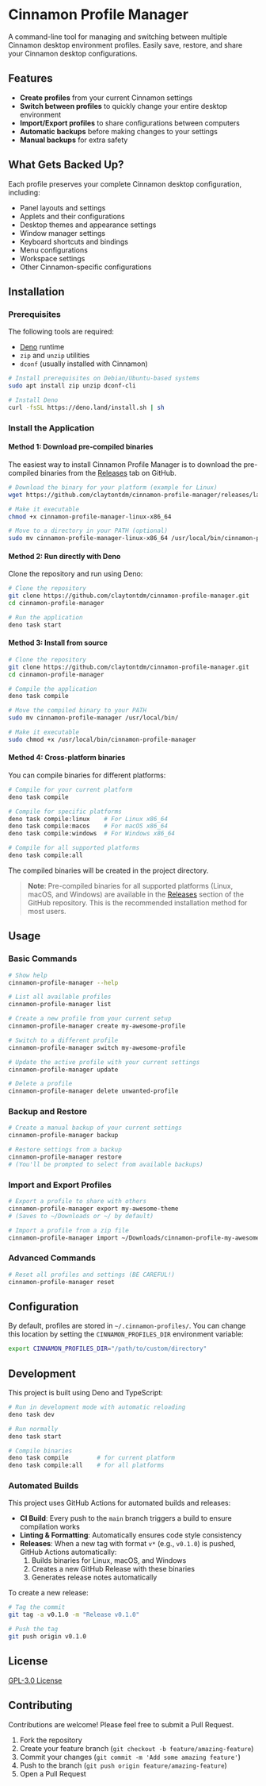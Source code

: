 # Cinnamon Profile Manager

A command-line tool for managing and switching between multiple Cinnamon desktop environment profiles. Easily save, restore, and share your Cinnamon desktop configurations.

## Features

- **Create profiles** from your current Cinnamon settings
- **Switch between profiles** to quickly change your entire desktop environment
- **Import/Export profiles** to share configurations between computers
- **Automatic backups** before making changes to your settings
- **Manual backups** for extra safety

## What Gets Backed Up?

Each profile preserves your complete Cinnamon desktop configuration, including:

- Panel layouts and settings
- Applets and their configurations 
- Desktop themes and appearance settings
- Window manager settings
- Keyboard shortcuts and bindings
- Menu configurations
- Workspace settings
- Other Cinnamon-specific configurations

## Installation

### Prerequisites

The following tools are required:
- [Deno](https://deno.land/) runtime
- `zip` and `unzip` utilities 
- `dconf` (usually installed with Cinnamon)

```bash
# Install prerequisites on Debian/Ubuntu-based systems
sudo apt install zip unzip dconf-cli

# Install Deno
curl -fsSL https://deno.land/install.sh | sh
```

### Install the Application

#### Method 1: Download pre-compiled binaries

The easiest way to install Cinnamon Profile Manager is to download the pre-compiled binaries from the [Releases](https://github.com/claytontdm/cinnamon-profile-manager/releases) tab on GitHub.

```bash
# Download the binary for your platform (example for Linux)
wget https://github.com/claytontdm/cinnamon-profile-manager/releases/latest/download/cinnamon-profile-manager-linux-x86_64

# Make it executable
chmod +x cinnamon-profile-manager-linux-x86_64

# Move to a directory in your PATH (optional)
sudo mv cinnamon-profile-manager-linux-x86_64 /usr/local/bin/cinnamon-profile-manager
```

#### Method 2: Run directly with Deno

Clone the repository and run using Deno:

```bash
# Clone the repository
git clone https://github.com/claytontdm/cinnamon-profile-manager.git
cd cinnamon-profile-manager

# Run the application
deno task start
```

#### Method 3: Install from source

```bash
# Clone the repository
git clone https://github.com/claytontdm/cinnamon-profile-manager.git
cd cinnamon-profile-manager

# Compile the application
deno task compile

# Move the compiled binary to your PATH
sudo mv cinnamon-profile-manager /usr/local/bin/

# Make it executable
sudo chmod +x /usr/local/bin/cinnamon-profile-manager
```

#### Method 4: Cross-platform binaries

You can compile binaries for different platforms:

```bash
# Compile for your current platform
deno task compile

# Compile for specific platforms
deno task compile:linux    # For Linux x86_64
deno task compile:macos    # For macOS x86_64
deno task compile:windows  # For Windows x86_64

# Compile for all supported platforms
deno task compile:all
```

The compiled binaries will be created in the project directory.

> **Note**: Pre-compiled binaries for all supported platforms (Linux, macOS, and Windows) are available in the [Releases](https://github.com/claytontdm/cinnamon-profile-manager/releases) section of the GitHub repository. This is the recommended installation method for most users.

## Usage

### Basic Commands

```bash
# Show help
cinnamon-profile-manager --help

# List all available profiles
cinnamon-profile-manager list

# Create a new profile from your current setup
cinnamon-profile-manager create my-awesome-profile

# Switch to a different profile
cinnamon-profile-manager switch my-awesome-profile

# Update the active profile with your current settings
cinnamon-profile-manager update

# Delete a profile
cinnamon-profile-manager delete unwanted-profile
```

### Backup and Restore

```bash
# Create a manual backup of your current settings
cinnamon-profile-manager backup

# Restore settings from a backup
cinnamon-profile-manager restore
# (You'll be prompted to select from available backups)
```

### Import and Export Profiles

```bash
# Export a profile to share with others
cinnamon-profile-manager export my-awesome-theme
# (Saves to ~/Downloads or ~/ by default)

# Import a profile from a zip file
cinnamon-profile-manager import ~/Downloads/cinnamon-profile-my-awesome-theme-export-2025-05-16T12-00-00-000Z.zip
```

### Advanced Commands

```bash
# Reset all profiles and settings (BE CAREFUL!)
cinnamon-profile-manager reset
```

## Configuration

By default, profiles are stored in `~/.cinnamon-profiles/`. You can change this location by setting the `CINNAMON_PROFILES_DIR` environment variable:

```bash
export CINNAMON_PROFILES_DIR="/path/to/custom/directory"
```

## Development

This project is built using Deno and TypeScript:

```bash
# Run in development mode with automatic reloading
deno task dev

# Run normally
deno task start

# Compile binaries
deno task compile        # for current platform
deno task compile:all    # for all platforms
```

### Automated Builds

This project uses GitHub Actions for automated builds and releases:

- **CI Build**: Every push to the `main` branch triggers a build to ensure compilation works
- **Linting & Formatting**: Automatically ensures code style consistency
- **Releases**: When a new tag with format `v*` (e.g., `v0.1.0`) is pushed, GitHub Actions automatically:
  1. Builds binaries for Linux, macOS, and Windows
  2. Creates a new GitHub Release with these binaries
  3. Generates release notes automatically

To create a new release:

```bash
# Tag the commit
git tag -a v0.1.0 -m "Release v0.1.0"

# Push the tag
git push origin v0.1.0
```

## License

[GPL-3.0 License](LICENSE)

## Contributing

Contributions are welcome! Please feel free to submit a Pull Request.

1. Fork the repository
2. Create your feature branch (`git checkout -b feature/amazing-feature`)
3. Commit your changes (`git commit -m 'Add some amazing feature'`)
4. Push to the branch (`git push origin feature/amazing-feature`)
5. Open a Pull Request
